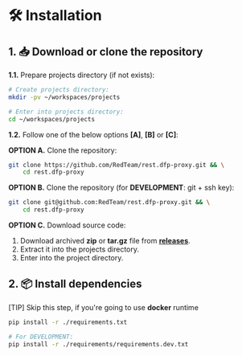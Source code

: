# 🛠 Installation

## 1. 📥 Download or clone the repository

**1.1.** Prepare projects directory (if not exists):

```sh
# Create projects directory:
mkdir -pv ~/workspaces/projects

# Enter into projects directory:
cd ~/workspaces/projects
```

**1.2.** Follow one of the below options **[A]**, **[B]** or **[C]**:

**OPTION A.** Clone the repository:

```sh
git clone https://github.com/RedTeam/rest.dfp-proxy.git && \
    cd rest.dfp-proxy
```

**OPTION B.** Clone the repository (for **DEVELOPMENT**: git + ssh key):

```sh
git clone git@github.com:RedTeam/rest.dfp-proxy.git && \
    cd rest.dfp-proxy
```

**OPTION C.** Download source code:

1. Download archived **zip** or **tar.gz** file from [**releases**](https://github.com/RedTeam/rest.dfp-proxy/releases).
2. Extract it into the projects directory.
3. Enter into the project directory.

## 2. 📦 Install dependencies

[TIP] Skip this step, if you're going to use **docker** runtime

<!-- #### 3.1. Install base/common dependencies -->

```sh
pip install -r ./requirements.txt

# For DEVELOPMENT:
pip install -r ./requirements/requirements.dev.txt
```

<!-- #### 3.2. Install hardware specific dependencies

Follow the one of below instructions based on your environment (A is recommended for most cases):

**OPTION A.** For Intel/AMD **x86_64** CPU:

```sh
pip install -r ./requirements/requirements.amd64.txt
```

**OPTION B.** For **arm64/aarch64** CPU:

```sh
pip install -r ./requirements/requirements.arm64.txt
```

**OPTION C.** For **NVIDIA GPU** and **x86_64** CPU:

```sh
pip install -r ./requirements/requirements.gpu.txt
``` -->
